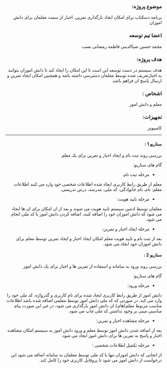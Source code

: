 <div dir="rtl">


### موضوع پروژه‌:
  برنامه دسکتاب برای امکان ایجاد بارگذاری تمرین، اخبار از سمت معلمان برای دانش اموزان

### اعضا تیم توسعه
 محمد حسین ضیاالدینی  فاطمه رمضانی نسب
 
 

### هدف پروژه:
هدف سیستم در دست توسعه این است تا این امکان را ایجاد کند تا دانش اموزان بتوانند به اخبارتعریف شده توسط معلمان دسترسی داشته باشد و همچنین امکان ایجاد تمرین و ارسال پاسخ ان فراهم باشد.  

### اشخاص :
معلم و دانش اموز

### تجهیزات:
 کامپیوتر 

---

#### سناریو 1 :

 بررسی روند ثبت نام و ایجاد اخبار و تمرین برای یک معلم 

گام های سناریو:


- مرحله ثبت نام:

معلم از طریق رابط کاربری ایجاد شده اطلاعات شخصی خود وارد می کنند
اطلاعات معلم:‌  نام، نام خانوادگی، کد ملی، مدرسه، درس تدریسی.

- مرحله تایید هویت:

معلمان توسط ادمین سیستم تایید هویت می شوند و بعد از ان امکان برای ان ها ایجاد می شود که دانش اموزان خود را اضافه کنند، اضافه کردن دانش اموز با کد ملی انجام می شود.

- مرحله ایجاد اخبار و تمرین:

بعد از ثبت نام و تایید هویت معلم امکان ایجاد اخبار و ایجاد تمرین توسط معلم برای دانش اموزان خود ایجاد می شود.





#### سناریو 2  :    

 بررسی روند ورود به سامانه و استفاده از تمرین ها و اخبار برای یک دانش اموز 

گام های سناریو:


- مرحله ورود:

دانش اموز از طریق رابط کاربری ایجاد شده  برای نام کاربری و گذرواژه، کد ملی خود را وارد 
می کند. در صورتی که کد ملی دانش اموز توسط معلمی اضافه شده باشد اطلاعات مناسب مربوط 	معلم(های) ان دانش اموز بارگذاری می شود، در غیر این صورت پیام مناسبی مبنی بر وجود نداشتن کد ملی چاپ می شود.
	
- مرحله مشاهده اخبار و تمرین:

بعد از اضافه شدن دانش اموز توسط معلم و ورود دانش اموز به سیستم امکان مشاهده اخبار و پاسخ به تمرین ها برای دانش اموز ایجاد می شود.

- مرحله تکمیل اطلاعات شخصی :

از انجایی که دانش اموزان تنها با کد ملی توسط معلمان به سامانه اضافه می شود این درخواست از دانش اموز می شود تا پروفایل کاربری خود را کامل کند.
 





</div>
